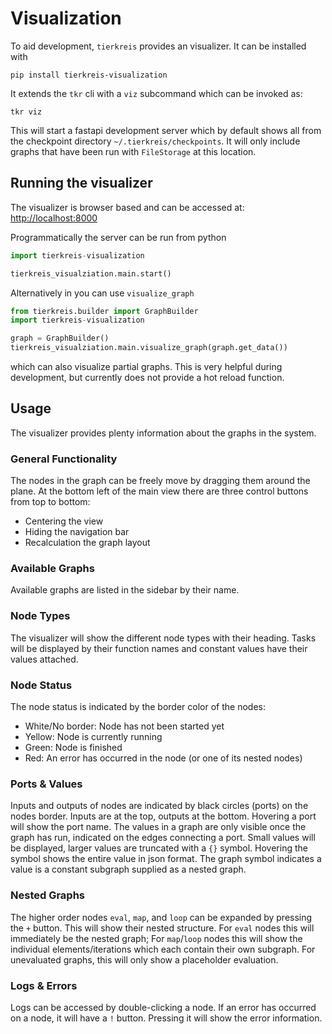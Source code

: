 # Visualization

To aid development, `tierkreis` provides an visualizer.
It can be installed with

```
pip install tierkreis-visualization
```

It extends the `tkr` cli with a `viz` subcommand which can be invoked as:

```
tkr viz
```

This will start a fastapi development server which by default shows all from the checkpoint directory `~/.tierkreis/checkpoints`.
It will only include graphs that have been run with `FileStorage` at this location.

## Running the visualizer

The visualizer is browser based and can be accessed at:
[http://localhost:8000](http://localhost:8000)

Programmatically the server can be run from python

```python
import tierkreis-visualization

tierkreis_visualziation.main.start()
```

Alternatively in you can use `visualize_graph`

```py
from tierkreis.builder import GraphBuilder
import tierkreis-visualization

graph = GraphBuilder()
tierkreis_visualziation.main.visualize_graph(graph.get_data())
```

which can also visualize partial graphs.
This is very helpful during development, but currently does not provide a hot reload function.

## Usage

The visualizer provides plenty information about the graphs in the system.

### General Functionality

The nodes in the graph can be freely move by dragging them around the plane.
At the bottom left of the main view there are three control buttons from top to bottom:

- Centering the view
- Hiding the navigation bar
- Recalculation the graph layout

### Available Graphs

Available graphs are listed in the sidebar by their name.

### Node Types

The visualizer will show the different node types with their heading.
Tasks will be displayed by their function names and constant values have their values attached.

### Node Status

The node status is indicated by the border color of the nodes:

- White/No border: Node has not been started yet
- Yellow: Node is currently running
- Green: Node is finished
- Red: An error has occurred in the node (or one of its nested nodes)

### Ports & Values

Inputs and outputs of nodes are indicated by black circles (ports) on the nodes border.
Inputs are at the top, outputs at the bottom.
Hovering a port will show the port name.
The values in a graph are only visible once the graph has run, indicated on the edges connecting a port.
Small values will be displayed, larger values are truncated with a `{}` symbol.
Hovering the symbol shows the entire value in json format.
The graph symbol indicates a value is a constant subgraph supplied as a nested graph.

### Nested Graphs

The higher order nodes `eval`, `map`, and `loop` can be expanded by pressing the `+` button.
This will show their nested structure.
For `eval` nodes this will immediately be the nested graph;
For `map`/`loop` nodes this will show the individual elements/iterations which each contain their own subgraph.
For unevaluated graphs, this will only show a placeholder evaluation.

### Logs & Errors

Logs can be accessed by double-clicking a node.
If an error has occurred on a node, it will have a `!` button.
Pressing it will show the error information.
